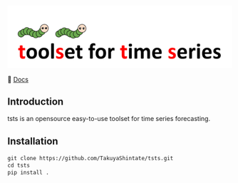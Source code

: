 ![tsts-logo](img/tsts-logo.png)

🐛 [Docs](https://takuyashintate.github.io/tsts/)

## Introduction

tsts is an opensource easy-to-use toolset for time series forecasting.

## Installation

```
git clone https://github.com/TakuyaShintate/tsts.git
cd tsts
pip install .
```
